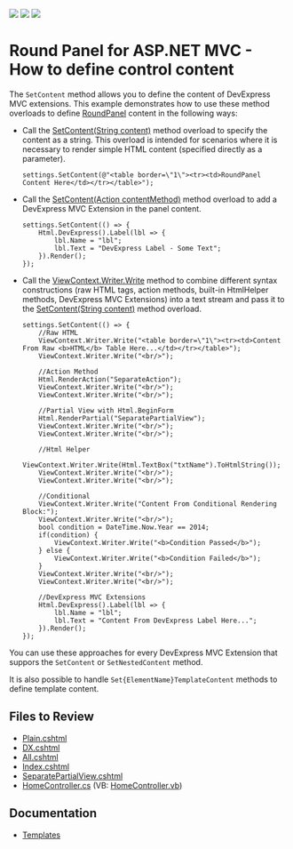 <!-- default badges list -->
![](https://img.shields.io/endpoint?url=https://codecentral.devexpress.com/api/v1/VersionRange/128552509/14.1.3%2B)
[![](https://img.shields.io/badge/Open_in_DevExpress_Support_Center-FF7200?style=flat-square&logo=DevExpress&logoColor=white)](https://supportcenter.devexpress.com/ticket/details/E4477)
[![](https://img.shields.io/badge/📖_How_to_use_DevExpress_Examples-e9f6fc?style=flat-square)](https://docs.devexpress.com/GeneralInformation/403183)
<!-- default badges end -->

# Round Panel for ASP.NET MVC - How to define control content

The `SetContent` method allows you to define the content of DevExpress MVC extensions. This example demonstrates how to use these method overloads to define [RoundPanel](https://docs.devexpress.com/AspNetMvc/8976/components/multi-use-site-extensions/round-panel) content in the following ways:

* Call the [SetContent(String content)](https://docs.devexpress.com/AspNetMvc/DevExpress.Web.Mvc.RoundPanelSettings.SetContent(System.String)) method overload to specify the content as a string. This overload is intended for scenarios where it is necessary to render simple HTML content (specified directly as a parameter).
  ```
  settings.SetContent(@"<table border=\"1\"><tr><td>RoundPanel Content Here</td></tr></table>");
  ```
* Call the [SetContent(Action contentMethod)](https://docs.devexpress.com/AspNetMvc/DevExpress.Web.Mvc.RoundPanelSettings.SetContent(System.Action)) method overload to add a DevExpress MVC Extension in the panel content.
  ```
  settings.SetContent(() => {
      Html.DevExpress().Label(lbl => {
          lbl.Name = "lbl";
          lbl.Text = "DevExpress Label - Some Text";
      }).Render();
  });
  ```
* Call the [ViewContext.Writer.Write](https://learn.microsoft.com/en-us/dotnet/api/system.io.textwriter.write) method to combine different syntax constructions (raw HTML tags, action methods, built-in HtmlHelper methods, DevExpress MVC Extensions) into a text stream and pass it to the [SetContent(String content)](https://docs.devexpress.com/AspNetMvc/DevExpress.Web.Mvc.RoundPanelSettings.SetContent(System.String)) method overload.
  ```
  settings.SetContent(() => {
      //Raw HTML
      ViewContext.Writer.Write("<table border=\"1\"><tr><td>Content From Raw <b>HTML</b> Table Here...</td></tr></table>");
      ViewContext.Writer.Write("<br/>");
  
      //Action Method
      Html.RenderAction("SeparateAction");
      ViewContext.Writer.Write("<br/>");
      ViewContext.Writer.Write("<br/>");
  
      //Partial View with Html.BeginForm
      Html.RenderPartial("SeparatePartialView");
      ViewContext.Writer.Write("<br/>");
      ViewContext.Writer.Write("<br/>");
  
      //Html Helper
      ViewContext.Writer.Write(Html.TextBox("txtName").ToHtmlString());
      ViewContext.Writer.Write("<br/>");
      ViewContext.Writer.Write("<br/>");
      
      //Conditional
      ViewContext.Writer.Write("Content From Conditional Rendering Block:");
      ViewContext.Writer.Write("<br/>");
      bool condition = DateTime.Now.Year == 2014;
      if(condition) {
          ViewContext.Writer.Write("<b>Condition Passed</b>");
      } else {
          ViewContext.Writer.Write("<b>Condition Failed</b>");
      }
      ViewContext.Writer.Write("<br/>");
      ViewContext.Writer.Write("<br/>");
      
      //DevExpress MVC Extensions
      Html.DevExpress().Label(lbl => {
          lbl.Name = "lbl";
          lbl.Text = "Content From DevExpress Label Here...";
      }).Render();
  });
  ```

You can use these approaches for every DevExpress MVC Extension that suppors the `SetContent` or `SetNestedContent` method.

It is also possible to handle `Set{ElementName}TemplateContent` methods to define template content. 

## Files to Review

* [Plain.cshtml](./CS/Views/Home/Plain.cshtml)
* [DX.cshtml](./CS/Views/Home/DX.cshtml)
* [All.cshtml](./CS/Views/Home/All.cshtml)
* [Index.cshtml](./CS/Views/Home/Index.cshtml)
* [SeparatePartialView.cshtml](./CS/Views/Home/SeparatePartialView.cshtml)
* [HomeController.cs](./CS/Controllers/HomeController.cs) (VB: [HomeController.vb](./VB/Controllers/HomeController.vb))
  
## Documentation

* [Templates](https://docs.devexpress.com/AspNetMvc/14721/common-features/templates)
